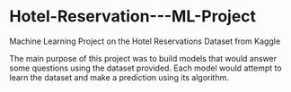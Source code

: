 # Hotel-Reservation---ML-Project
Machine Learning Project on the Hotel Reservations Dataset from Kaggle

The main purpose of this project was to build models that would answer some questions using the dataset provided. Each model would attempt to learn the dataset and make a prediction using its algorithm.

